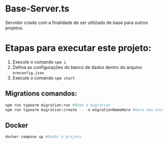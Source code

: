 # Base-Server.ts
Servidor criado com a finalidade de ser utilizado de base para outros projetos.

# Etapas para executar este projeto:

1. Execute o comando `npm i`
2. Defina as configurações do banco de dados dentro do arquivo `ormconfig.json`
3. Execute o comando `npm start`

## Migrations comandos:
```python
npm run typeorm migration:run #Roda a migration
npm run typeorm migration:create -- -n migrationNameHere #Gera uma nova migration
```
## Docker
```python
docker-compose up #Rodar o projeto
```
